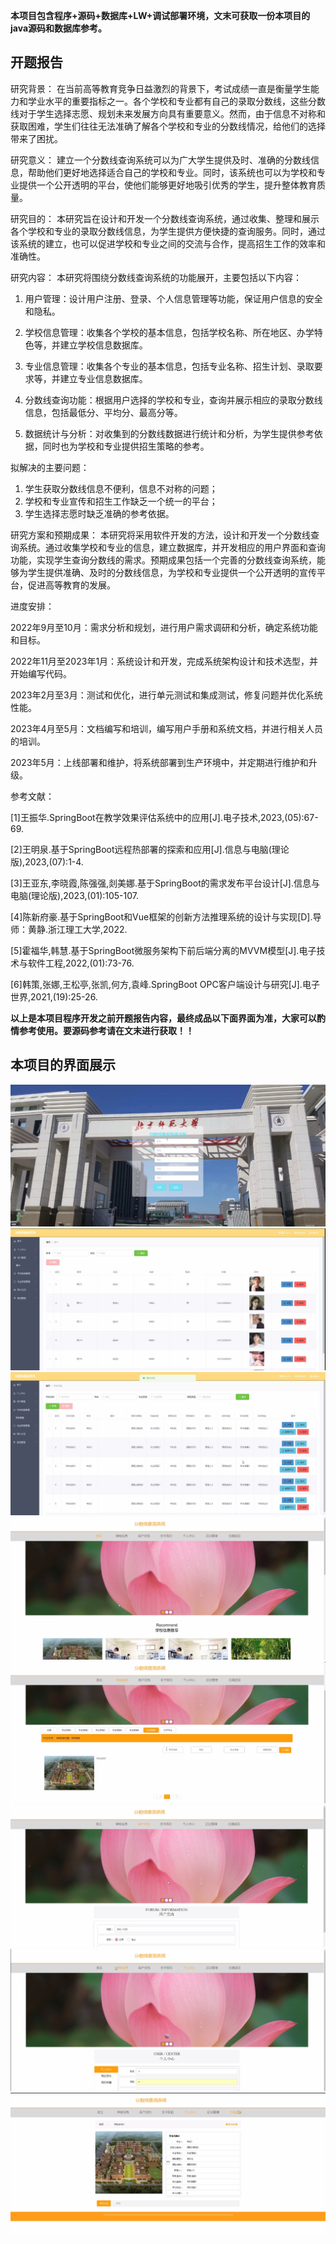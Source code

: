 ****本项目包含程序+源码+数据库+LW+调试部署环境，文末可获取一份本项目的java源码和数据库参考。****

## ******开题报告******

研究背景：
在当前高等教育竞争日益激烈的背景下，考试成绩一直是衡量学生能力和学业水平的重要指标之一。各个学校和专业都有自己的录取分数线，这些分数线对于学生选择志愿、规划未来发展方向具有重要意义。然而，由于信息不对称和获取困难，学生们往往无法准确了解各个学校和专业的分数线情况，给他们的选择带来了困扰。

研究意义：
建立一个分数线查询系统可以为广大学生提供及时、准确的分数线信息，帮助他们更好地选择适合自己的学校和专业。同时，该系统也可以为学校和专业提供一个公开透明的平台，使他们能够更好地吸引优秀的学生，提升整体教育质量。

研究目的：
本研究旨在设计和开发一个分数线查询系统，通过收集、整理和展示各个学校和专业的录取分数线信息，为学生提供方便快捷的查询服务。同时，通过该系统的建立，也可以促进学校和专业之间的交流与合作，提高招生工作的效率和准确性。

研究内容： 本研究将围绕分数线查询系统的功能展开，主要包括以下内容：

  1. 用户管理：设计用户注册、登录、个人信息管理等功能，保证用户信息的安全和隐私。

  2. 学校信息管理：收集各个学校的基本信息，包括学校名称、所在地区、办学特色等，并建立学校信息数据库。

  3. 专业信息管理：收集各个专业的基本信息，包括专业名称、招生计划、录取要求等，并建立专业信息数据库。

  4. 分数线查询功能：根据用户选择的学校和专业，查询并展示相应的录取分数线信息，包括最低分、平均分、最高分等。

  5. 数据统计与分析：对收集到的分数线数据进行统计和分析，为学生提供参考依据，同时也为学校和专业提供招生策略的参考。

拟解决的主要问题：

  1. 学生获取分数线信息不便利，信息不对称的问题；
  2. 学校和专业宣传和招生工作缺乏一个统一的平台；
  3. 学生选择志愿时缺乏准确的参考依据。

研究方案和预期成果：
本研究将采用软件开发的方法，设计和开发一个分数线查询系统。通过收集学校和专业的信息，建立数据库，并开发相应的用户界面和查询功能，实现学生查询分数线的需求。预期成果包括一个完善的分数线查询系统，能够为学生提供准确、及时的分数线信息，为学校和专业提供一个公开透明的宣传平台，促进高等教育的发展。

进度安排：

2022年9月至10月：需求分析和规划，进行用户需求调研和分析，确定系统功能和目标。

2022年11月至2023年1月：系统设计和开发，完成系统架构设计和技术选型，并开始编写代码。

2023年2月至3月：测试和优化，进行单元测试和集成测试，修复问题并优化系统性能。

2023年4月至5月：文档编写和培训，编写用户手册和系统文档，并进行相关人员的培训。

2023年5月：上线部署和维护，将系统部署到生产环境中，并定期进行维护和升级。

参考文献：

[1]王振华.SpringBoot在教学效果评估系统中的应用[J].电子技术,2023,(05):67-69.

[2]王明泉.基于SpringBoot远程热部署的探索和应用[J].信息与电脑(理论版),2023,(07):1-4.

[3]王亚东,李晓霞,陈强强,剡美娜.基于SpringBoot的需求发布平台设计[J].信息与电脑(理论版),2023,(01):105-107.

[4]陈新府豪.基于SpringBoot和Vue框架的创新方法推理系统的设计与实现[D].导师：黄静.浙江理工大学,2022.

[5]霍福华,韩慧.基于SpringBoot微服务架构下前后端分离的MVVM模型[J].电子技术与软件工程,2022,(01):73-76.

[6]韩策,张娜,王松亭,张凯,何方,袁峰.SpringBoot OPC客户端设计与研究[J].电子世界,2021,(19):25-26.

****以上是本项目程序开发之前开题报告内容，最终成品以下面界面为准，大家可以酌情参考使用。要源码参考请在文末进行获取！！****

## ******本项目的界面展示******

![](./res/e2aa2490fe9e460ca8b71330e724ecb4.png)![](./res/805b9cba688d42a0a7c8ffdaae17f0b3.png)![](./res/2b1c5d2bcea147f5baed61bdf6e967eb.png)![](./res/03d5bc4f19704f63b89fb6f61bdd8f08.png)![](./res/4413ae20de044f169a53d1391619f4ca.png)![](./res/db0ab151e7a345f2aedc507691dac1a8.png)![](./res/e7448ff35f444186840fb60ffc776194.png)![](./res/3243cc04db4645e39fa88e1d470eec1a.png)

